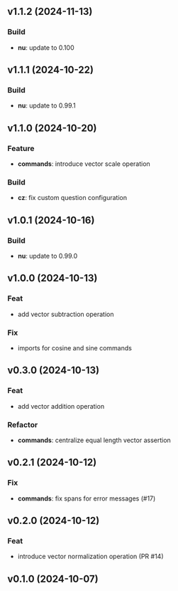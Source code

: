 ## v1.1.2 (2024-11-13)

### Build

- **nu**: update to 0.100

## v1.1.1 (2024-10-22)

### Build

- **nu**: update to 0.99.1

## v1.1.0 (2024-10-20)

### Feature

- **commands**: introduce vector scale operation

### Build

- **cz**: fix custom question configuration

## v1.0.1 (2024-10-16)

### Build

- **nu**: update to 0.99.0

## v1.0.0 (2024-10-13)

### Feat

- add vector subtraction operation

### Fix

- imports for cosine and sine commands

## v0.3.0 (2024-10-13)

### Feat

- add vector addition operation

### Refactor

- **commands**: centralize equal length vector assertion

## v0.2.1 (2024-10-12)

### Fix

- **commands**: fix spans for error messages (#17)

## v0.2.0 (2024-10-12)

### Feat

- introduce vector normalization operation (PR #14)

## v0.1.0 (2024-10-07)
